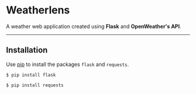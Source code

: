 # Weatherlens
A weather web application created using **Flask** and **OpenWeather's API**.

---

## Installation
Use  [pip](https://pip.pypa.io/en/stable/) to install the packages `flask` and `requests`.
```
$ pip install flask
```
```
$ pip install requests
```

